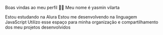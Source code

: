 Boas vindas ao meu perfil 💙💙
Meu nome é yasmin vilarta

Estou estudando na Alura
Estou me desenvolvendo na linguagem JavaScript
Utilizo esse espaço para minha organização e compartilhamento dos meu projetos desenvolvidos


